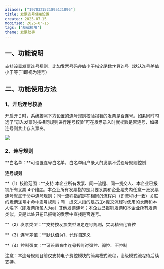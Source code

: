 ```yaml
---
aliases: ["1970321521895131096"]
title: 发票连号使用设置
created: 2025-07-15
modified: 2025-07-15
tags: ['基础模块']
theme: 发票助手
---
```


## 一、功能说明

支持设置发票连号规则，比如发票号码差值小于指定尾数才算连号（默认连号差值小于等于1即视为连号）

## 二、功能使用方法

### 1、开启连号校验

开启开关时，系统按照下方设置的连号规则校验报销的发票是否连号。如果同时勾选了“录入发票时按相同规则进行连号校验”可在发票录入时就校验是否连号，如果连号则禁止存入票夹。

![](https://myhelpdoc.oss-cn-heyuan.aliyuncs.com/mdimages/a10a4c87f2c62bf819e9eeb4097d5b0c.jpg)

### 2、连号规则

**白名单：**可设置连号白名单，白名单用户录入的发票不受连号规则控制

**连号规则**

**（1）校验范围：**支持 本企业所有发票、同一流程、同一提交人、本企业已报销所有发票 4个维度。本企业所有发票指的是只要发票和企业票夹内任意一张发票连号就属于命中连号规则；同一流程指的是在相同的流程内（即流程id一致）关联的发票连号才命中连号规则；同一提交人指的是员工a提交流程时使用的发票和本人名下（即发票所属人为a）其他发票连号；本企业已报销发票和本企业所有发票类似，只是此处只在已报销的发票中查找是否连号。

**（2）发票类型：**支持按发票类型设定连号规则，实现精细化管控

**（3）连号差值：**默认值为1，允许自定义

**（4）控制强度：**可设置命中连号规则时强控、弱控、不控制

注意：本连号规则目前仅支持电子费控模块的简易模式流程，高级模式流程待后续支持。

